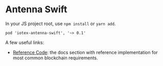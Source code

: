 # Antenna Swift

In your JS project root, use `npm install` or `yarn add`.

```
pod 'iotex-antenna-swift', '~> 0.1'
```

A few useful links:

* [Reference Code](https://docs.iotex.io/developer/sdk/account-create#swift): the docs section with reference implementation for most common blockchain requirements.
